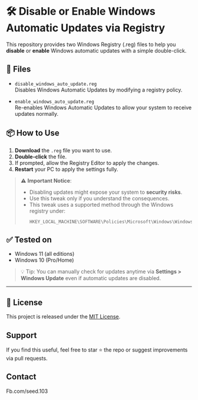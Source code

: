 # 🛠️ Disable or Enable Windows Automatic Updates via Registry

This repository provides two Windows Registry (.reg) files to help you **disable** or **enable** Windows automatic updates with a simple double-click.

## 📁 Files

- `disable_windows_auto_update.reg`  
  Disables Windows Automatic Updates by modifying a registry policy.

- `enable_windows_auto_update.reg`  
  Re-enables Windows Automatic Updates to allow your system to receive updates normally.

## 📦 How to Use

1. **Download** the `.reg` file you want to use.
2. **Double-click** the file.
3. If prompted, allow the Registry Editor to apply the changes.
4. **Restart** your PC to apply the settings fully.

> ⚠️ **Important Notice**:
> - Disabling updates might expose your system to **security risks**.
> - Use this tweak only if you understand the consequences.
> - This tweak uses a supported method through the Windows registry under:
>   ```
>   HKEY_LOCAL_MACHINE\SOFTWARE\Policies\Microsoft\Windows\WindowsUpdate\AU
>   ```

## ✅ Tested on

- Windows 11 (all editions)
- Windows 10 (Pro/Home)

> 💡 Tip: You can manually check for updates anytime via **Settings > Windows Update** even if automatic updates are disabled.

---

## 📜 License

This project is released under the [MIT License](LICENSE).

## Support

If you find this useful, feel free to star ⭐ the repo or suggest improvements via pull requests.

## Contact

Fb.com/seed.103
